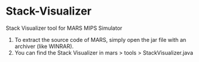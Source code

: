# Stack-Visualizer
Stack Visualizer tool for MARS MIPS Simulator

1. To extract the source code of MARS, simply open the jar file with an archiver (like WINRAR).
2. You can find the Stack Visualizer in mars > tools > StackVisualizer.java
